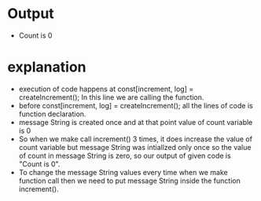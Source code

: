 # Output
- Count is 0

# explanation
- execution of code happens at const[increment, log] = createIncrement(); In this line we are calling the function. 
- before const[increment, log] = createIncrement(); all the lines of code is function declaration. 
- message String is created once and at that point value of count variable is 0
- So when we make call increment() 3 times, it does increase the value of count variable but message String was intiallzed only once so the value of count in message String is zero, so our output of given code is "Count is 0". 
- To change the message String values every time when we make function call then we need to put message String inside the function increment().
